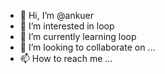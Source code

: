 - 👋 Hi, I’m @ankuer
- 👀 I’m interested in loop
- 🌱 I’m currently learning loop
- 💞️ I’m looking to collaborate on ...
- 📫 How to reach me ...

<!---
ankuer/ankuer is a ✨ special ✨ repository because its `README.md` (this file) appears on your GitHub profile.
You can click the Preview link to take a look at your changes.
--->
